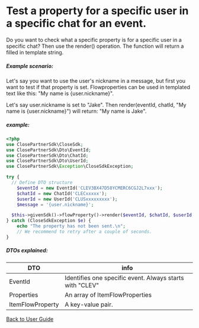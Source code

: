 # Test a property for a specific user in a specific chat for an event.
Do you want to check what a specific property is for a specific user in a specific chat? Then use the render() operation. The function will return a filled in template string.

##### Example scenario:
Let's say you want to use the user's nickname in a message, but first you want to test if that property is set. Flowproperties can be used in templated text like this: "My name is {user.nickname}". 

Let's say user.nickname is set to "Jake". Then render(eventId, chatId, "My name is {user.nickname}") will return: "My name is Jake".

##### example:
```php
<?php
use ClosePartnerSdk\CloseSdk;
use ClosePartnerSdk\Dto\EventId;
use ClosePartnerSdk\Dto\ChatId;
use ClosePartnerSdk\Dto\UserId;
use ClosePartnerSdk\Exception\CloseSdkException;

try {
  // Define DTO structure
    $eventId = new EventId('CLEV3BX47D58YCMERC6CGJ2L7xxx');
    $chatId = new ChatId('CLECxxxxx');
    $userId = new UserId('CLUSxxxxxxxxx');
    $message = '{user.nickname}';

  $this->givenSdk()->flowProperty()->render($eventId, $chatId, $userId, $message);
} catch (CloseSdkException $e) {
    echo "The property has not been sent.\n";
    // We recommend to retry after a couple of seconds.
}
```
##### DTOs explained:
| DTO | info |
| -------- | ----------- |
|EventId| Identifies one specific event. Always starts with "CLEV"|
|Properties|An array of ItemFlowProperties|
|ItemFlowProperty|A key-value pair.|

[Back to User Guide](/USERGUIDE.md#flowproperty)
